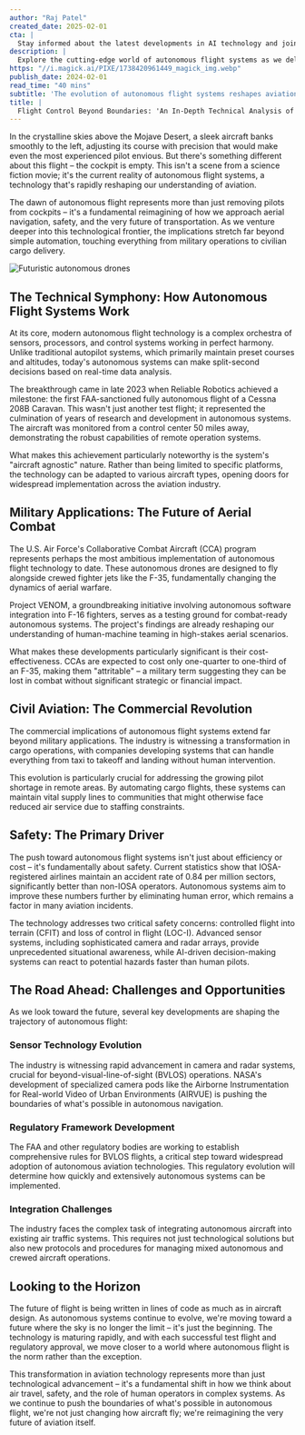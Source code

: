 ```yaml
---
author: "Raj Patel"
created_date: 2025-02-01
cta: |
  Stay informed about the latest developments in AI technology and join our growing community of tech enthusiasts!
description: |
  Explore the cutting-edge world of autonomous flight systems as we delve into the technical innovations, military applications, and safety improvements reshaping modern aviation. From breakthrough achievements in civilian aircraft to revolutionary military programs, discover how AI-driven flight control is transforming the future of air travel.
https: "//i.magick.ai/PIXE/1738420961449_magick_img.webp"
publish_date: 2024-02-01
read_time: "40 mins"
subtitle: 'The evolution of autonomous flight systems reshapes aviation's future'
title: |
  Flight Control Beyond Boundaries: 'An In-Depth Technical Analysis of Autonomous Flight Systems
---
```


In the crystalline skies above the Mojave Desert, a sleek aircraft banks smoothly to the left, adjusting its course with precision that would make even the most experienced pilot envious. But there's something different about this flight – the cockpit is empty. This isn't a scene from a science fiction movie; it's the current reality of autonomous flight systems, a technology that's rapidly reshaping our understanding of aviation.

The dawn of autonomous flight represents more than just removing pilots from cockpits – it's a fundamental reimagining of how we approach aerial navigation, safety, and the very future of transportation. As we venture deeper into this technological frontier, the implications stretch far beyond simple automation, touching everything from military operations to civilian cargo delivery.

![Futuristic autonomous drones](https://i.magick.ai/PIXE/1738420961452_magick_img.webp)

## The Technical Symphony: How Autonomous Flight Systems Work

At its core, modern autonomous flight technology is a complex orchestra of sensors, processors, and control systems working in perfect harmony. Unlike traditional autopilot systems, which primarily maintain preset courses and altitudes, today's autonomous systems can make split-second decisions based on real-time data analysis.

The breakthrough came in late 2023 when Reliable Robotics achieved a milestone: the first FAA-sanctioned fully autonomous flight of a Cessna 208B Caravan. This wasn't just another test flight; it represented the culmination of years of research and development in autonomous systems. The aircraft was monitored from a control center 50 miles away, demonstrating the robust capabilities of remote operation systems.

What makes this achievement particularly noteworthy is the system's "aircraft agnostic" nature. Rather than being limited to specific platforms, the technology can be adapted to various aircraft types, opening doors for widespread implementation across the aviation industry.

## Military Applications: The Future of Aerial Combat

The U.S. Air Force's Collaborative Combat Aircraft (CCA) program represents perhaps the most ambitious implementation of autonomous flight technology to date. These autonomous drones are designed to fly alongside crewed fighter jets like the F-35, fundamentally changing the dynamics of aerial warfare.

Project VENOM, a groundbreaking initiative involving autonomous software integration into F-16 fighters, serves as a testing ground for combat-ready autonomous systems. The project's findings are already reshaping our understanding of human-machine teaming in high-stakes aerial scenarios.

What makes these developments particularly significant is their cost-effectiveness. CCAs are expected to cost only one-quarter to one-third of an F-35, making them "attritable" – a military term suggesting they can be lost in combat without significant strategic or financial impact.

## Civil Aviation: The Commercial Revolution

The commercial implications of autonomous flight systems extend far beyond military applications. The industry is witnessing a transformation in cargo operations, with companies developing systems that can handle everything from taxi to takeoff and landing without human intervention.

This evolution is particularly crucial for addressing the growing pilot shortage in remote areas. By automating cargo flights, these systems can maintain vital supply lines to communities that might otherwise face reduced air service due to staffing constraints.

## Safety: The Primary Driver

The push toward autonomous flight systems isn't just about efficiency or cost – it's fundamentally about safety. Current statistics show that IOSA-registered airlines maintain an accident rate of 0.84 per million sectors, significantly better than non-IOSA operators. Autonomous systems aim to improve these numbers further by eliminating human error, which remains a factor in many aviation incidents.

The technology addresses two critical safety concerns: controlled flight into terrain (CFIT) and loss of control in flight (LOC-I). Advanced sensor systems, including sophisticated camera and radar arrays, provide unprecedented situational awareness, while AI-driven decision-making systems can react to potential hazards faster than human pilots.

## The Road Ahead: Challenges and Opportunities

As we look toward the future, several key developments are shaping the trajectory of autonomous flight:

### Sensor Technology Evolution
The industry is witnessing rapid advancement in camera and radar systems, crucial for beyond-visual-line-of-sight (BVLOS) operations. NASA's development of specialized camera pods like the Airborne Instrumentation for Real-world Video of Urban Environments (AIRVUE) is pushing the boundaries of what's possible in autonomous navigation.

### Regulatory Framework Development
The FAA and other regulatory bodies are working to establish comprehensive rules for BVLOS flights, a critical step toward widespread adoption of autonomous aviation technologies. This regulatory evolution will determine how quickly and extensively autonomous systems can be implemented.

### Integration Challenges
The industry faces the complex task of integrating autonomous aircraft into existing air traffic systems. This requires not just technological solutions but also new protocols and procedures for managing mixed autonomous and crewed aircraft operations.

## Looking to the Horizon

The future of flight is being written in lines of code as much as in aircraft design. As autonomous systems continue to evolve, we're moving toward a future where the sky is no longer the limit – it's just the beginning. The technology is maturing rapidly, and with each successful test flight and regulatory approval, we move closer to a world where autonomous flight is the norm rather than the exception.

This transformation in aviation technology represents more than just technological advancement – it's a fundamental shift in how we think about air travel, safety, and the role of human operators in complex systems. As we continue to push the boundaries of what's possible in autonomous flight, we're not just changing how aircraft fly; we're reimagining the very future of aviation itself.